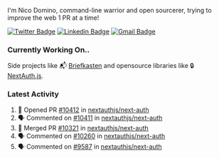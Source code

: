 
I'm Nico Domino, command-line warrior and open sourcerer, trying to improve the web 1 PR at a time!

[![Twitter Badge](https://img.shields.io/badge/-@ndom91-1ca0f1?style=flat-square&labelColor=1ca0f1&logo=twitter&logoColor=white&link=https://twitter.com/ndom91)](https://twitter.com/ndom91) [![Linkedin Badge](https://img.shields.io/badge/-ndom91-blue?style=flat-square&logo=Linkedin&logoColor=white&link=https://www.linkedin.com/in/ndom91/)](https://www.linkedin.com/in/ndom91/) [![Gmail Badge](https://img.shields.io/badge/-yo@ndo.dev-c14438?style=flat-square&logo=mail.ru&logoColor=white&link=mailto:yo@ndo.dev)](mailto:yo@ndo.dev)

### Currently Working On..

Side projects like 📬 [Briefkasten](https://briefkastenhq.com) and opensource libraries like 🔒 [NextAuth.js](https://github.com/nextauthjs/next-auth).

<!--START_SECTION_PROFILE_VIEWS:readme-info-->
<!--END_SECTION_PROFILE_VIEWS:readme-info-->

<!--START_SECTION_DAILY_COMMIT:readme-info-->
<!--END_SECTION_DAILY_COMMIT:readme-info-->

<!--START_SECTION_WEEKLY_COMMIT:readme-info-->
<!--END_SECTION_WEEKLY_COMMIT:readme-info-->

### Latest Activity

<!--START_SECTION:activity-->
1. 💪 Opened PR [#10412](https://github.com/nextauthjs/next-auth/pull/10412) in [nextauthjs/next-auth](https://github.com/nextauthjs/next-auth)
2. 🗣 Commented on [#10411](https://github.com/nextauthjs/next-auth/pull/10411#issuecomment-2020181125) in [nextauthjs/next-auth](https://github.com/nextauthjs/next-auth)
3. 🎉 Merged PR [#10321](https://github.com/nextauthjs/next-auth/pull/10321) in [nextauthjs/next-auth](https://github.com/nextauthjs/next-auth)
4. 🗣 Commented on [#10260](https://github.com/nextauthjs/next-auth/pull/10260#issuecomment-2018647107) in [nextauthjs/next-auth](https://github.com/nextauthjs/next-auth)
5. 🗣 Commented on [#9587](https://github.com/nextauthjs/next-auth/pull/9587#issuecomment-2018630814) in [nextauthjs/next-auth](https://github.com/nextauthjs/next-auth)
<!--END_SECTION:activity-->
